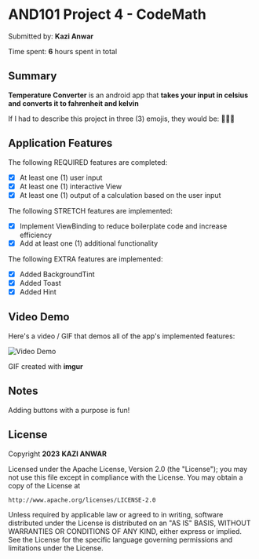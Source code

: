 # AND101 Project 4 - CodeMath

Submitted by: **Kazi Anwar**

Time spent: **6** hours spent in total

## Summary

**Temperature Converter** is an android app that **takes your input in celsius and converts it to fahrenheit and kelvin**

If I had to describe this project in three (3) emojis, they would be: **🥶🥵🥴**

## Application Features

The following REQUIRED features are completed:

- [X] At least one (1) user input
- [X] At least one (1) interactive View
- [X] At least one (1) output of a calculation based on the user input

The following STRETCH features are implemented:

- [X] Implement ViewBinding to reduce boilerplate code and increase efficiency
- [X] Add at least one (1) additional functionality

The following EXTRA features are implemented:

- [X] Added BackgroundTint
- [X] Added Toast
- [X] Added Hint

## Video Demo

Here's a video / GIF that demos all of the app's implemented features:

<img src='https://i.imgur.com/G5uNJJR.gif' title='Video Demo' width='' alt='Video Demo' />

GIF created with **imgur**

## Notes

Adding buttons with a purpose is fun! 

## License

Copyright **2023** **KAZI ANWAR**

Licensed under the Apache License, Version 2.0 (the "License");
you may not use this file except in compliance with the License.
You may obtain a copy of the License at

    http://www.apache.org/licenses/LICENSE-2.0

Unless required by applicable law or agreed to in writing, software
distributed under the License is distributed on an "AS IS" BASIS,
WITHOUT WARRANTIES OR CONDITIONS OF ANY KIND, either express or implied.
See the License for the specific language governing permissions and
limitations under the License.
